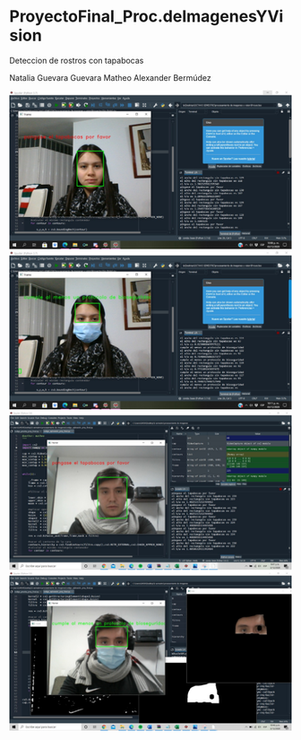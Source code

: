 # ProyectoFinal_Proc.deImagenesYVision

Deteccion de rostros con tapabocas

Natalia Guevara Guevara
Matheo Alexander Bermúdez



![Preview](https://github.com/NataliaGG29/ProyectoFinal_Proc.deImagenesYVision/blob/main/imagen6666.jpeg)
![Preview](https://github.com/NataliaGG29/ProyectoFinal_Proc.deImagenesYVision/blob/main/imagen7777.jpeg)
![Preview](https://github.com/NataliaGG29/ProyectoFinal_Proc.deImagenesYVision/blob/main/imagen4444.jpeg)
![Preview](https://github.com/NataliaGG29/ProyectoFinal_Proc.deImagenesYVision/blob/main/imagen5555.jpeg)
